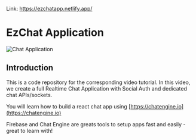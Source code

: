 Link: https://ezchatapp.netlify.app/
# EzChat Application

![Chat Application](https://i.ibb.co/GJwyy9m/Bv9-Js3-QLOLY-HD.jpg)

## Introduction

This is a code repository for the corresponding video tutorial. In this video, we create a full Realtime Chat Application with Social Auth and dedicated chat APIs/sockets.

You will learn how to build a react chat app using [https://chatengine.io](https://chatengine.io)

Firebase and Chat Engine are greats tools to setup apps fast and easily - great to learn with!


